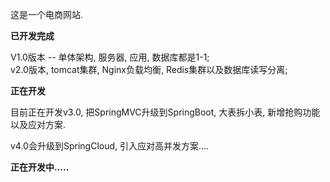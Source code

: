 这是一个电商网站. 

**已开发完成**

V1.0版本 -- 单体架构, 服务器, 应用, 数据库都是1-1;  
v2.0版本, tomcat集群, Nginx负载均衡, Redis集群以及数据库读写分离; 

**正在开发**

目前正在开发v3.0, 把SpringMVC升级到SpringBoot, 大表拆小表, 新增抢购功能以及应对方案. 

v4.0会升级到SpringCloud, 引入应对高并发方案.... 

**正在开发中.....**
